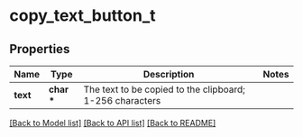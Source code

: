 # copy_text_button_t

## Properties
Name | Type | Description | Notes
------------ | ------------- | ------------- | -------------
**text** | **char \*** | The text to be copied to the clipboard; 1-256 characters | 

[[Back to Model list]](../README.md#documentation-for-models) [[Back to API list]](../README.md#documentation-for-api-endpoints) [[Back to README]](../README.md)


